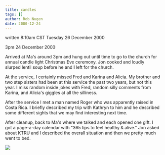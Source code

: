 ```yaml
---
title: candles
tags: []
author: Rob Nugen
date: 2000-12-24
---
```


<title>Christmas Eve service at my mom's church</title>
<p class=note>written 8:10am CST Tuesday 26 December 2000</p>

<p class=date>3pm 24 December 2000</p>

<p>Arrived at Ma's around 3pm and hung out until time to go to the
church for annual candle light Christmas Eve ceremony.  Jon cooked and
loudly slurped lentil soup before he and I left for the church.</p>

<p>At the service, I certainly missed Fred and Karina and Alicia.  My
brother and two step sisters had been at this service the past two
years, but not this year.  I miss random inside jokes with Fred,
random silly comments from Karina, and Alicia's giggles at all the
silliness.</p>

<p>After the service I met a man named Roger who was apparently raised
in Costa Rica.  I briefly described my trip with Kathryn to him and he
described some different sights that we may find interesting next
time.</p>

<p>After cleanup, back to Ma's where we talked and each opened one
gift.  I got a page-a-day calendar with "365 tips to feel healthy &
alive."  Jon asked about KTRU and I described the overall situation
and then we pretty much went to bed.</p>

<p><img src='/images/rob/wL-ROB.gif'/></p>

